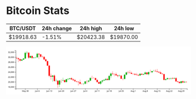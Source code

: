 # Bitcoin Stats

BTC/USDT|24h change|24h high|24h low|
|---|---|---|---|
|$19918.63|-1.51%|$20423.38|$19870.00|

<img src="./chart.svg">
